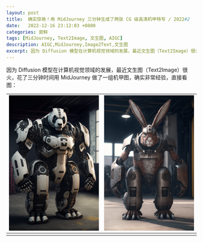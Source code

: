 ```yaml
---
layout: post
title:  确实惊艳！用 MidJourney 三分钟生成了两张 CG 级高清机甲特写 / 2022#2
date:   2022-12-16 23:12:03 +0800
categories: 尝鲜
tags: [MidJourney, Text2Image, 文生图, AIGC]
description: AIGC,MidJourney,Image2Text,文生图
excerpt: 因为 Diffusion 模型在计算机视觉领域的发展，最近文生图（Text2Image）很火，花了三分钟时间做了一组机甲图，确实非常惊艳 ……
---
```


因为 Diffusion 模型在计算机视觉领域的发展，最近文生图（Text2Image）很火，花了三分钟时间用 MidJourney 做了一组机甲图，确实非常经验，直接看图：

| ![image](/img/src/2022-12-16-midjourney-first-test-1.png) | ![image](/img/src/2022-12-16-midjourney-first-test-2.png) |
|-|-|
|||

